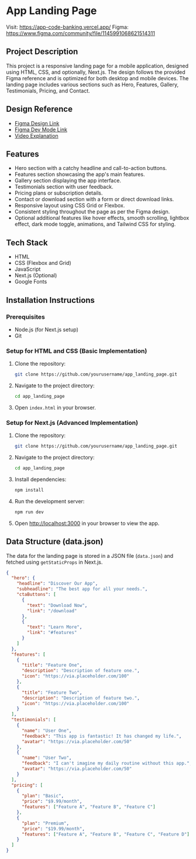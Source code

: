 # App Landing Page
Visit: https://app-code-banking.vercel.app/
Figma: https://www.figma.com/community/file/1145991068621514311


## Project Description

This project is a responsive landing page for a mobile application, designed using HTML, CSS, and optionally, Next.js. The design follows the provided Figma reference and is optimized for both desktop and mobile devices. The landing page includes various sections such as Hero, Features, Gallery, Testimonials, Pricing, and Contact.

## Design Reference

- [Figma Design Link](Figma_Link)
- [Figma Dev Mode Link](Figma_Dev_Mode_Link)
- [Video Explanation](Video_Link)

## Features

- Hero section with a catchy headline and call-to-action buttons.
- Features section showcasing the app's main features.
- Gallery section displaying the app interface.
- Testimonials section with user feedback.
- Pricing plans or subscription details.
- Contact or download section with a form or direct download links.
- Responsive layout using CSS Grid or Flexbox.
- Consistent styling throughout the page as per the Figma design.
- Optional additional features like hover effects, smooth scrolling, lightbox effect, dark mode toggle, animations, and Tailwind CSS for styling.

## Tech Stack

- HTML
- CSS (Flexbox and Grid)
- JavaScript
- Next.js (Optional)
- Google Fonts

## Installation Instructions

### Prerequisites

- Node.js (for Next.js setup)
- Git

### Setup for HTML and CSS (Basic Implementation)

1. Clone the repository:

    ```sh
    git clone https://github.com/yourusername/app_landing_page.git
    ```

2. Navigate to the project directory:

    ```sh
    cd app_landing_page
    ```

3. Open `index.html` in your browser.

### Setup for Next.js (Advanced Implementation)

1. Clone the repository:

    ```sh
    git clone https://github.com/yourusername/app_landing_page.git
    ```

2. Navigate to the project directory:

    ```sh
    cd app_landing_page
    ```

3. Install dependencies:

    ```sh
    npm install
    ```

4. Run the development server:

    ```sh
    npm run dev
    ```

5. Open [http://localhost:3000](http://localhost:3000) in your browser to view the app.

## Data Structure (data.json)

The data for the landing page is stored in a JSON file (`data.json`) and fetched using `getStaticProps` in Next.js.

```json
{
  "hero": {
    "headline": "Discover Our App",
    "subheadline": "The best app for all your needs.",
    "ctaButtons": [
      {
        "text": "Download Now",
        "link": "/download"
      },
      {
        "text": "Learn More",
        "link": "#features"
      }
    ]
  },
  "features": [
    {
      "title": "Feature One",
      "description": "Description of feature one.",
      "icon": "https://via.placeholder.com/100"
    },
    {
      "title": "Feature Two",
      "description": "Description of feature two.",
      "icon": "https://via.placeholder.com/100"
    }
  ],
  "testimonials": [
    {
      "name": "User One",
      "feedback": "This app is fantastic! It has changed my life.",
      "avatar": "https://via.placeholder.com/50"
    },
    {
      "name": "User Two",
      "feedback": "I can't imagine my daily routine without this app.",
      "avatar": "https://via.placeholder.com/50"
    }
  ],
  "pricing": [
    {
      "plan": "Basic",
      "price": "$9.99/month",
      "features": ["Feature A", "Feature B", "Feature C"]
    },
    {
      "plan": "Premium",
      "price": "$19.99/month",
      "features": ["Feature A", "Feature B", "Feature C", "Feature D"]
    }
  ]
}
